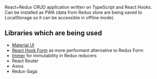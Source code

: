 React+Redux CRUD application written on TypeScript and React Hooks. Can be installed as PWA (data from Redux store are being saved to LocalStorage so it can be accessible in offline mode).

## Libraries which are being used
- [Material UI](https://material-ui.com/)
- [React Hook Form](https://react-hook-form.com/) as more performant alternative to Redux Form
- [Immer](https://immerjs.github.io/immer/docs/introduction) for immutability in Redux reducers
- React Router
- Axios
- Redux-Saga